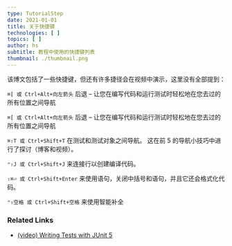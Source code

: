 ```yaml
---
type: TutorialStep
date: 2021-01-01
title: 关于快捷键
technologies: [ ]
topics: [ ]
author: hs
subtitle: 教程中使用的快捷键列表
thumbnail: ./thumbnail.png
---
```


该博文包括了一些快捷键，但还有许多捷径会在视频中演示，这里没有全部提到：

`⌘[ 或 Ctrl+Alt+向左箭头` 后退 – 让您在编写代码和运行测试时轻松地在您去过的所有位置之间导航

`⌘[ 或 Ctrl+Alt+向左箭头` 后退 – 让您在编写代码和运行测试时轻松地在您去过的所有位置之间导航

`⌘⇧T 或 Ctrl+Shift+T` 在测试和测试对象之间导航。 这在前 5 的导航小技巧中进行了探讨（博客和视频）。

`⌃⇧J 或 Ctrl+Shift+J` 来连接行以创建编译代码。

`⇧⌘⏎ 或 Ctrl+Shift+Enter` 来使用语句，关闭中括号和语句，并且它还会格式化代码。

`⌃⇧空格 或 Ctrl+Shift+空格` 来使用智能补全

### Related Links
- [(video) Writing Tests with JUnit 5](https://www.youtube.com/watch?v=we3zJE3hlWE)